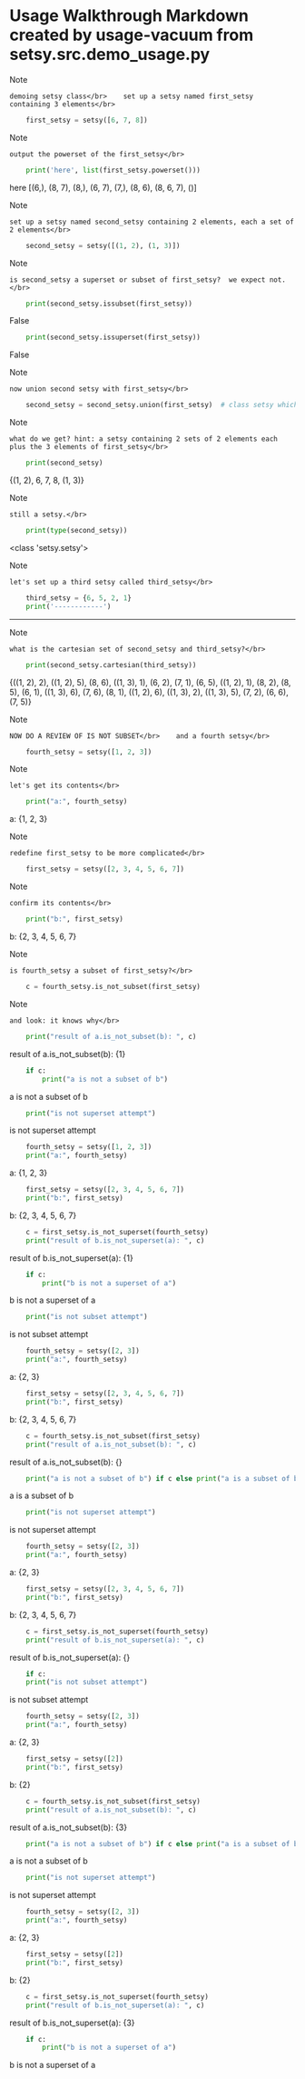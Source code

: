 # Usage Walkthrough Markdown created by usage-vacuum from setsy.src.demo_usage.py

> [!NOTE]
>     demoing setsy class</br>    set up a setsy named first_setsy containing 3 elements</br>
```python
    first_setsy = setsy([6, 7, 8])
```
> [!NOTE]
>     output the powerset of the first_setsy</br>
```python
    print('here', list(first_setsy.powerset()))
```
here [(6,), (8, 7), (8,), (6, 7), (7,), (8, 6), (8, 6, 7), ()]
> [!NOTE]
>     set up a setsy named second_setsy containing 2 elements, each a set of 2 elements</br>
```python
    second_setsy = setsy([(1, 2), (1, 3)])
```
> [!NOTE]
>     is second_setsy a superset or subset of first_setsy?  we expect not.</br>
```python
    print(second_setsy.issubset(first_setsy))
```
False

```python
    print(second_setsy.issuperset(first_setsy))
```
False
> [!NOTE]
>     now union second setsy with first_setsy</br>
```python
    second_setsy = second_setsy.union(first_setsy)  # class setsy which inherits from set returns a set from union
```
> [!NOTE]
>     what do we get? hint: a setsy containing 2 sets of 2 elements each plus the 3 elements of first_setsy</br>
```python
    print(second_setsy)
```
{(1, 2), 6, 7, 8, (1, 3)}
> [!NOTE]
>     still a setsy.</br>
```python
    print(type(second_setsy))
```
<class 'setsy.setsy'>
> [!NOTE]
>     let's set up a third setsy called third_setsy</br>
```python
    third_setsy = {6, 5, 2, 1}
    print('------------')
```
------------
> [!NOTE]
>     what is the cartesian set of second_setsy and third_setsy?</br>
```python
    print(second_setsy.cartesian(third_setsy))
```
{((1, 2), 2), ((1, 2), 5), (8, 6), ((1, 3), 1), (6, 2), (7, 1), (6, 5), ((1, 2), 1), (8, 2), (8, 5), (6, 1), ((1, 3), 6), (7, 6), (8, 1), ((1, 2), 6), ((1, 3), 2), ((1, 3), 5), (7, 2), (6, 6), (7, 5)}
> [!NOTE]
>     NOW DO A REVIEW OF IS NOT SUBSET</br>    and a fourth setsy</br>
```python
    fourth_setsy = setsy([1, 2, 3])
```
> [!NOTE]
>     let's get its contents</br>
```python
    print("a:", fourth_setsy)
```
a: {1, 2, 3}
> [!NOTE]
>     redefine first_setsy to be more complicated</br>
```python
    first_setsy = setsy([2, 3, 4, 5, 6, 7])
```
> [!NOTE]
>     confirm its contents</br>
```python
    print("b:", first_setsy)
```
b: {2, 3, 4, 5, 6, 7}
> [!NOTE]
>     is fourth_setsy a subset of first_setsy?</br>
```python
    c = fourth_setsy.is_not_subset(first_setsy)
```
> [!NOTE]
>     and look: it knows why</br>
```python
    print("result of a.is_not_subset(b): ", c)
```
result of a.is_not_subset(b):  {1}

```python
    if c:
        print("a is not a subset of b")
```
a is not a subset of b

```python
    print("is not superset attempt")
```
is not superset attempt

```python
    fourth_setsy = setsy([1, 2, 3])
    print("a:", fourth_setsy)
```
a: {1, 2, 3}

```python
    first_setsy = setsy([2, 3, 4, 5, 6, 7])
    print("b:", first_setsy)
```
b: {2, 3, 4, 5, 6, 7}

```python
    c = first_setsy.is_not_superset(fourth_setsy)
    print("result of b.is_not_superset(a): ", c)
```
result of b.is_not_superset(a):  {1}

```python
    if c:
        print("b is not a superset of a")
```
b is not a superset of a

```python
    print("is not subset attempt")
```
is not subset attempt

```python
    fourth_setsy = setsy([2, 3])
    print("a:", fourth_setsy)
```
a: {2, 3}

```python
    first_setsy = setsy([2, 3, 4, 5, 6, 7])
    print("b:", first_setsy)
```
b: {2, 3, 4, 5, 6, 7}

```python
    c = fourth_setsy.is_not_subset(first_setsy)
    print("result of a.is_not_subset(b): ", c)
```
result of a.is_not_subset(b):  {}

```python
    print("a is not a subset of b") if c else print("a is a subset of b")
```
a is a subset of b

```python
    print("is not superset attempt")
```
is not superset attempt

```python
    fourth_setsy = setsy([2, 3])
    print("a:", fourth_setsy)
```
a: {2, 3}

```python
    first_setsy = setsy([2, 3, 4, 5, 6, 7])
    print("b:", first_setsy)
```
b: {2, 3, 4, 5, 6, 7}

```python
    c = first_setsy.is_not_superset(fourth_setsy)
    print("result of b.is_not_superset(a): ", c)
```
result of b.is_not_superset(a):  {}

```python
    if c:
    print("is not subset attempt")
```
is not subset attempt

```python
    fourth_setsy = setsy([2, 3])
    print("a:", fourth_setsy)
```
a: {2, 3}

```python
    first_setsy = setsy([2])
    print("b:", first_setsy)
```
b: {2}

```python
    c = fourth_setsy.is_not_subset(first_setsy)
    print("result of a.is_not_subset(b): ", c)
```
result of a.is_not_subset(b):  {3}

```python
    print("a is not a subset of b") if c else print("a is a subset of b")
```
a is not a subset of b

```python
    print("is not superset attempt")
```
is not superset attempt

```python
    fourth_setsy = setsy([2, 3])
    print("a:", fourth_setsy)
```
a: {2, 3}

```python
    first_setsy = setsy([2])
    print("b:", first_setsy)
```
b: {2}

```python
    c = first_setsy.is_not_superset(fourth_setsy)
    print("result of b.is_not_superset(a): ", c)
```
result of b.is_not_superset(a):  {3}

```python
    if c:
        print("b is not a superset of a")
```
b is not a superset of a
